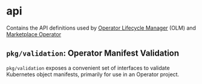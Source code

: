 # api

Contains the API definitions used by [Operator Lifecycle Manager][olm] (OLM) and [Marketplace Operator][marketplace]

## `pkg/validation`: Operator Manifest Validation

`pkg/validation` exposes a convenient set of interfaces to validate Kubernetes object manifests, primarily for use in an Operator project.

[olm]:https://github.com/operator-framework/operator-lifecycle-manager
[marketplace]:https://github.com/operator-framework/operator-marketplace
